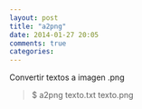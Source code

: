 ```yaml
---
layout: post
title: "a2png"
date: 2014-01-27 20:05
comments: true
categories: 
---
```

Convertir textos a imagen .png

>$ a2png texto.txt texto.png

